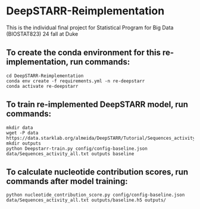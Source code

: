 # DeepSTARR-Reimplementation
This is the individual final project for Statistical Program for Big Data (BIOSTAT823) 24 fall at Duke

## To create the conda environment for this re-implementation, run commands:
```
cd DeepSTARR-Reimplementation
conda env create -f requirements.yml -n re-deepstarr
conda activate re-deepstarr
```

## To train re-implemented DeepSTARR model, run commands:

```
mkdir data
wget -P data https://data.starklab.org/almeida/DeepSTARR/Tutorial/Sequences_activity_all.txt
mkdir outputs 
python Deepstarr-train.py config/config-baseline.json data/Sequences_activity_all.txt outputs baseline
```

## To calculate nucleotide contribution scores, run commands after model training:
```
python nucleotide_contribution_score.py config/config-baseline.json data/Sequences_activity_all.txt outputs/baseline.h5 outputs/
```
